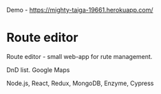 Demo - https://mighty-taiga-19661.herokuapp.com/

# Route editor
Route editor - small web-app for rute management.

DnD list. Google Maps

Node.js, React, Redux, MongoDB, Enzyme, Cypress
